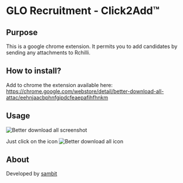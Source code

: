 GLO Recruitment - Click2Add™
==============================

Purpose
-------

This is a google chrome extension. It permits you to add candidates by sending any attachments to Rchilli.

How to install?
---------------

Add to chrome the extension available here: https://chrome.google.com/webstore/detail/better-download-all-attac/eehnjaacbphnfgipdcfeaepafihfhnkm 

Usage
-----

![Better download all screenshot](http://puu.sh/klAYz/06733209ca.jpg)

Just click on the icon ![Better download all icon](http://puu.sh/klB1I/14428d9a4f.png)

About
-----

Developed by [sambit](https://github.com/sambitdutta)


